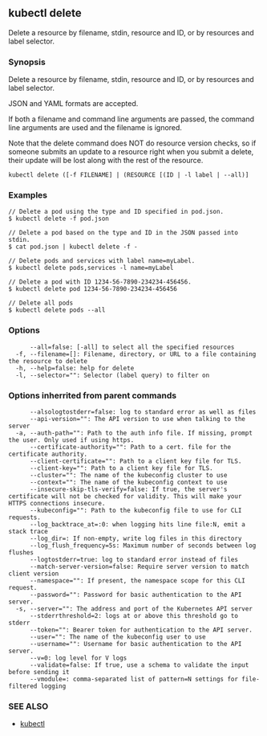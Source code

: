 ## kubectl delete

Delete a resource by filename, stdin, resource and ID, or by resources and label selector.

### Synopsis


Delete a resource by filename, stdin, resource and ID, or by resources and label selector.

JSON and YAML formats are accepted.

If both a filename and command line arguments are passed, the command line
arguments are used and the filename is ignored.

Note that the delete command does NOT do resource version checks, so if someone
submits an update to a resource right when you submit a delete, their update
will be lost along with the rest of the resource.

```
kubectl delete ([-f FILENAME] | (RESOURCE [(ID | -l label | --all)]
```

### Examples

```
// Delete a pod using the type and ID specified in pod.json.
$ kubectl delete -f pod.json

// Delete a pod based on the type and ID in the JSON passed into stdin.
$ cat pod.json | kubectl delete -f -

// Delete pods and services with label name=myLabel.
$ kubectl delete pods,services -l name=myLabel

// Delete a pod with ID 1234-56-7890-234234-456456.
$ kubectl delete pod 1234-56-7890-234234-456456

// Delete all pods
$ kubectl delete pods --all
```

### Options

```
      --all=false: [-all] to select all the specified resources
  -f, --filename=[]: Filename, directory, or URL to a file containing the resource to delete
  -h, --help=false: help for delete
  -l, --selector="": Selector (label query) to filter on
```

### Options inherrited from parent commands

```
      --alsologtostderr=false: log to standard error as well as files
      --api-version="": The API version to use when talking to the server
  -a, --auth-path="": Path to the auth info file. If missing, prompt the user. Only used if using https.
      --certificate-authority="": Path to a cert. file for the certificate authority.
      --client-certificate="": Path to a client key file for TLS.
      --client-key="": Path to a client key file for TLS.
      --cluster="": The name of the kubeconfig cluster to use
      --context="": The name of the kubeconfig context to use
      --insecure-skip-tls-verify=false: If true, the server's certificate will not be checked for validity. This will make your HTTPS connections insecure.
      --kubeconfig="": Path to the kubeconfig file to use for CLI requests.
      --log_backtrace_at=:0: when logging hits line file:N, emit a stack trace
      --log_dir=: If non-empty, write log files in this directory
      --log_flush_frequency=5s: Maximum number of seconds between log flushes
      --logtostderr=true: log to standard error instead of files
      --match-server-version=false: Require server version to match client version
      --namespace="": If present, the namespace scope for this CLI request.
      --password="": Password for basic authentication to the API server.
  -s, --server="": The address and port of the Kubernetes API server
      --stderrthreshold=2: logs at or above this threshold go to stderr
      --token="": Bearer token for authentication to the API server.
      --user="": The name of the kubeconfig user to use
      --username="": Username for basic authentication to the API server.
      --v=0: log level for V logs
      --validate=false: If true, use a schema to validate the input before sending it
      --vmodule=: comma-separated list of pattern=N settings for file-filtered logging
```

### SEE ALSO
* [kubectl](kubectl.md)

